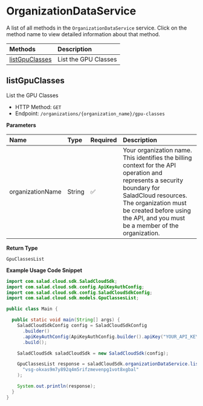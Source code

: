 # OrganizationDataService

A list of all methods in the `OrganizationDataService` service. Click on the method name to view detailed information about that method.

| Methods                           | Description          |
| :-------------------------------- | :------------------- |
| [listGpuClasses](#listgpuclasses) | List the GPU Classes |

## listGpuClasses

List the GPU Classes

- HTTP Method: `GET`
- Endpoint: `/organizations/{organization_name}/gpu-classes`

**Parameters**

| Name             | Type   | Required | Description                                                                                                                                                                                                                                         |
| :--------------- | :----- | :------- | :-------------------------------------------------------------------------------------------------------------------------------------------------------------------------------------------------------------------------------------------------- |
| organizationName | String | ✅       | Your organization name. This identifies the billing context for the API operation and represents a security boundary for SaladCloud resources. The organization must be created before using the API, and you must be a member of the organization. |

**Return Type**

`GpuClassesList`

**Example Usage Code Snippet**

```java
import com.salad.cloud.sdk.SaladCloudSdk;
import com.salad.cloud.sdk.config.ApiKeyAuthConfig;
import com.salad.cloud.sdk.config.SaladCloudSdkConfig;
import com.salad.cloud.sdk.models.GpuClassesList;

public class Main {

  public static void main(String[] args) {
    SaladCloudSdkConfig config = SaladCloudSdkConfig
      .builder()
      .apiKeyAuthConfig(ApiKeyAuthConfig.builder().apiKey("YOUR_API_KEY").build())
      .build();

    SaladCloudSdk saladCloudSdk = new SaladCloudSdk(config);

    GpuClassesList response = saladCloudSdk.organizationDataService.listGpuClasses(
      "vsg-okxas9m7y892q4m5rifzmevenpg1vot8xgbal"
    );

    System.out.println(response);
  }
}

```
